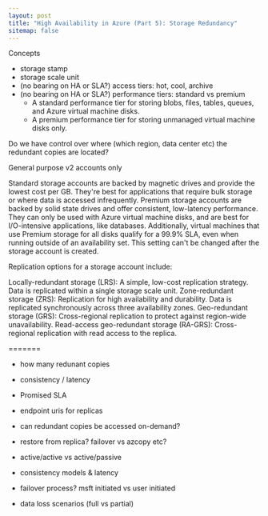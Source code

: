 ```yaml
---
layout: post
title: "High Availability in Azure (Part 5): Storage Redundancy"
sitemap: false
---
```


Concepts
- storage stamp
- storage scale unit
- (no bearing on HA or SLA?) access tiers: hot, cool, archive 
- (no bearing on HA or SLA?) performance tiers: standard vs premium
  - A standard performance tier for storing blobs, files, tables, queues, and Azure virtual machine disks.
  - A premium performance tier for storing unmanaged virtual machine disks only.




Do we have control over where (which region, data center etc) the redundant copies are located?


General purpose v2 accounts only


Standard storage accounts are backed by magnetic drives and provide the lowest cost per GB. They're best for applications that require bulk storage or where data is accessed infrequently. Premium storage accounts are backed by solid state drives and offer consistent, low-latency performance. They can only be used with Azure virtual machine disks, and are best for I/O-intensive applications, like databases. Additionally, virtual machines that use Premium storage for all disks qualify for a 99.9% SLA, even when running outside of an availability set. This setting can't be changed after the storage account is created. 



Replication options for a storage account include:

Locally-redundant storage (LRS): A simple, low-cost replication strategy. Data is replicated within a single storage scale unit.
Zone-redundant storage (ZRS): Replication for high availability and durability. Data is replicated synchronously across three availability zones.
Geo-redundant storage (GRS): Cross-regional replication to protect against region-wide unavailability.
Read-access geo-redundant storage (RA-GRS): Cross-regional replication with read access to the replica.


=======


- how many redunant copies
- consistency / latency
- Promised SLA



- endpoint uris for replicas
- can redundant copies be accessed on-demand?
- restore from replica? failover vs azcopy etc?
- active/active vs active/passive
- consistency models & latency
- failover process? msft initiated vs user initiated
- data loss scenarios (full vs partial)
